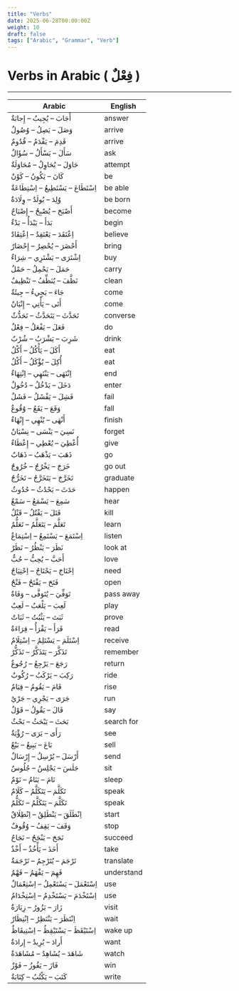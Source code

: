 ```yaml
---
title: "Verbs"
date: 2025-06-28T00:00:00Z
weight: 10
draft: false
tags: ["Arabic", "Grammar", "Verb"]
---
```


# Verbs in Arabic ( فِعْلٌ )

---

| Arabic | English |
|--------|---------|
| أَجَابَ – يُجِيبُ – إِجابَةٌ | answer |
| وَصَلَ – يَصِلُ – وُصُولٌ | arrive |
| قَدِمَ – يَقْدَمُ – قُدُومٌ | arrive |
| سَأَلَ – يَسْأَلُ – سُؤَالٌ | ask |
| حَاوَلَ – يُحَاوِلُ – مُحَاوَلَةٌ | attempt |
| كَانَ – يَكُونُ – كَوْنٌ | be |
| اِسْتَطَاعَ – يَسْتَطِيعُ – اِسْتِطَاعَةٌ | be able |
| وُلِدَ – يُولَدُ – وِلَادَةٌ | be born |
| أَصْبَحَ – يُصْبِحُ – إِصْبَاحٌ | become |
| بَدَأَ – يَبْدَأُ – بَدْءٌ | begin |
| اِعْتَقَدَ – يَعْتَقِدُ – اِعْتِقَادٌ | believe |
| أَحْضَرَ – يُحْضِرُ – إِحْضَارٌ | bring |
| اِشْتَرَى – يَشْتَرِي – شِرَاءٌ | buy |
| حَمَلَ – يَحْمِلُ – حَمْلٌ | carry |
| نَظَّفَ – يُنَظِّفُ – تَنْظِيفٌ | clean |
| جَاءَ – يَجِيءُ – جِيئَةٌ | come |
| أَتَى – يَأْتِي – إِتْيَانٌ | come |
| تَحَدَّثَ – يَتَحَدَّثُ – تَحَدُّثٌ | converse |
| فَعَلَ – يَفْعَلُ – فِعْلٌ | do |
| شَرِبَ – يَشْرَبُ – شُرْبٌ | drink |
| أَكَلَ – يَأْكُلُ – أَكْلٌ | eat |
| أُكِلَ – يُؤْكَلُ – أَكْلٌ | eat |
| اِنْتَهَى – يَنْتَهِي – اِنْتِهَاءٌ | end |
| دَخَلَ – يَدْخُلُ – دُخُولٌ | enter |
| فَشِلَ – يَفْشَلُ – فَشَلٌ | fail |
| وَقَعَ – يَقَعُ – وُقُوعٌ | fall |
| أَنْهَى – يُنْهِي – إِنْهَاءٌ | finish |
| نَسِيَ – يَنْسَى – نِسْيَانٌ | forget |
| أُعْطِيَ – يُعْطِي – إِعْطَاءٌ | give |
| ذَهَبَ – يَذْهَبُ – ذَهَابٌ | go |
| خَرَجَ – يَخْرُجُ – خُرُوجٌ | go out |
| تَخَرَّجَ – يَتَخَرَّجُ – تَخَرُّجٌ | graduate |
| حَدَثَ – يَحْدُثُ – حُدُوثٌ | happen |
| سَمِعَ – يَسْمَعُ – سَمْعٌ | hear |
| قَتَلَ – يَقْتُلُ – قَتْلٌ | kill |
| تَعَلَّمَ – يَتَعَلَّمُ – تَعَلُّمٌ | learn |
| اِسْتَمَعَ – يَسْتَمِعُ – اِسْتِمَاعٌ | listen |
| نَظَرَ – يَنْظُرُ – نَظَرٌ | look at |
| أَحَبَّ – يُحِبُّ – حُبٌّ | love |
| اِحْتَاجَ – يَحْتَاجُ – اِحْتِيَاجٌ | need |
| فَتَحَ – يَفْتَحُ – فَتْحٌ | open |
| تَوَفِّيَ – يُتَوَفَّى – وَفَاةٌ | pass away |
| لَعِبَ – يَلْعَبُ – لَعِبٌ | play |
| ثَبَتَ – يَثْبُتُ – ثَبَاتٌ | prove |
| قَرَأَ – يَقْرَأُ – قِرَاءَةٌ | read |
| اِسْتَلَمَ – يَسْتَلِمُ – اِسْتِلَامٌ | receive |
| تَذَكَّرَ – يَتَذَكَّرُ – تَذَكُّرٌ | remember |
| رَجَعَ – يَرْجِعُ – رُجُوعٌ | return |
| رَكِبَ – يَرْكَبُ – رُكُوبٌ | ride |
| قَامَ – يَقُومُ – قِيَامٌ | rise |
| جَرَى – يَجْرِي – جَرْيٌ | run |
| قَالَ – يَقُولُ – قَوْلٌ | say |
| بَحَثَ – يَبْحَثُ – بَحْثٌ | search for |
| رَأَى – يَرَى – رُؤْيَةٌ | see |
| بَاعَ – يَبِيعُ – بَيْعٌ | sell |
| أَرْسَلَ – يُرْسِلُ – إِرْسَالٌ | send |
| جَلَسَ – يَجْلِسُ – جُلُوسٌ | sit |
| نَامَ – يَنَامُ – نَوْمٌ | sleep |
| تَكَلَّمَ – يَتَكَلَّمُ – كَلَامٌ | speak |
| تَكَلَّمَ – يَتَكَلَّمُ – تَكَلُّمٌ | speak |
| اِنْطَلَقَ – يَنْطَلِقُ – اِنْطِلَاقٌ | start |
| وَقَفَ – يَقِفُ – وُقُوفٌ | stop |
| نَجَحَ – يَنْجَحُ – نَجَاحٌ | succeed |
| أَخَذَ – يَأْخُذُ – أَخْذٌ | take |
| تَرْجَمَ – يُتَرْجِمُ – تَرْجَمَةٌ | translate |
| فَهِمَ – يَفْهَمُ – فَهْمٌ | understand |
| اِسْتَعْمَلَ – يَسْتَعْمِلُ – اِسْتِعْمَالٌ | use |
| اِسْتَخْدَمَ – يَسْتَخْدِمُ – اِسْتِخْدَامٌ | use |
| زَارَ – يَزُورُ – زِيَارَةٌ | visit |
| اِنْتَظَرَ – يَنْتَظِرُ – اِنْتِظَارٌ | wait |
| اِسْتَيْقَظَ – يَسْتَيْقِظُ – اِسْتِيقَاظٌ | wake up |
| أَرادَ – يُرِيدُ – إِرادَةٌ | want |
| شَاهَدَ – يُشَاهِدُ – مُشَاهَدَةٌ | watch |
| فَازَ – يَفُوزُ – فَوْزٌ | win |
| كَتَبَ – يَكْتُبُ – كِتَابَةٌ | write |